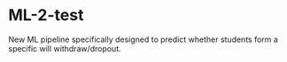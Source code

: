 # ML-2-test
New ML pipeline specifically designed to predict whether students form a specific will withdraw/dropout.

